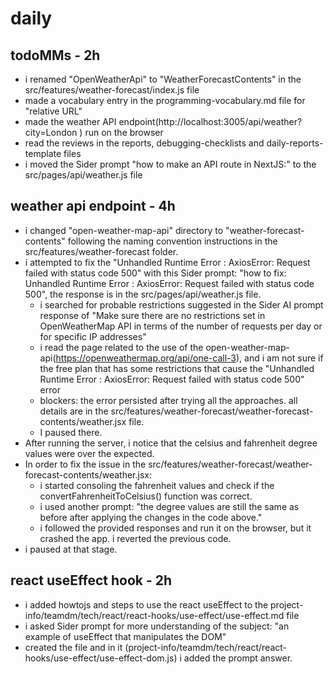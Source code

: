 # daily

## todoMMs - 2h
* i renamed "OpenWeatherApi" to "WeatherForecastContents" in the src/features/weather-forecast/index.js file
* made a vocabulary entry in the programming-vocabulary.md file for "relative URL"
* made the weather API endpoint(http://localhost:3005/api/weather?city=London ) run on the browser
* read the reviews in the reports, debugging-checklists and daily-reports-template files
* i moved the Sider prompt "how to make an API route in NextJS:" to the src/pages/api/weather.js file

## weather api endpoint - 4h

* i changed "open-weather-map-api" directory to "weather-forecast-contents" following the naming convention instructions in the src/features/weather-forecast folder.
* i attempted to fix the "Unhandled Runtime Error : AxiosError: Request failed with status code 500"  with this Sider prompt: "how to fix: Unhandled Runtime Error : AxiosError: Request failed with status code 500", the response is in the src/pages/api/weather.js file.
  * i searched for probable restrictions suggested in the Sider AI prompt response of "Make sure there are no restrictions set in OpenWeatherMap API in terms of the number of requests per day or for specific IP addresses"
  * i read the page related to the use of the open-weather-map-api(https://openweathermap.org/api/one-call-3), and i am not sure if the free plan that has some restrictions that cause the "Unhandled Runtime Error : AxiosError: Request failed with status code 500" error 
  * blockers: the error persisted after trying all the approaches. all details are in the src/features/weather-forecast/weather-forecast-contents/weather.jsx file.
  * I paused there.
* After running the server, i notice that the celsius and fahrenheit degree values were over the expected.
* In order to fix the issue in the src/features/weather-forecast/weather-forecast-contents/weather.jsx:
  * i started consoling the fahrenheit values and check if the convertFahrenheitToCelsius() function was correct. 
  * i used another prompt: "the degree values are still the same as before after applying the changes in the code above."
  * i followed the provided responses and run it on the browser, but it crashed the app. i reverted the previous code.
* i paused at that stage.

## react useEffect hook - 2h
* i added howtojs and steps to use the react useEffect to the project-info/teamdm/tech/react/react-hooks/use-effect/use-effect.md file
* i asked Sider prompt for more understanding of the subject: "an example of useEffect that manipulates the DOM"
* created the file and in it (project-info/teamdm/tech/react/react-hooks/use-effect/use-effect-dom.js) i added the prompt answer.
